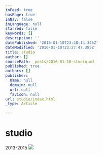 ```yaml
---
inFeed: true
hasPage: true
inNav: false
inLanguage: null
starred: false
keywords: []
description: ''
datePublished: '2016-01-10T23:28:14.346Z'
dateModified: '2016-01-10T23:27:47.385Z'
title: studio
author: []
sourcePath: _posts/2016-01-10-studio.md
published: true
authors: []
publisher:
  name: null
  domain: null
  url: null
  favicon: null
url: studio/index.html
_type: Article

---
```

# studio

2013-2015
![](https://the-grid-user-content.s3-us-west-2.amazonaws.com/4bbc3d86-9ee7-4078-a3d4-74ff1e32ae36.jpg)